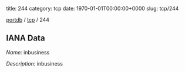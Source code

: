 title: 244
category: tcp
date: 1970-01-01T00:00:00+0000
slug: tcp/244

[portdb](/) / [tcp](/category/tcp.html) / 244


## IANA Data

_Name:_ inbusiness

_Description:_ inbusiness

